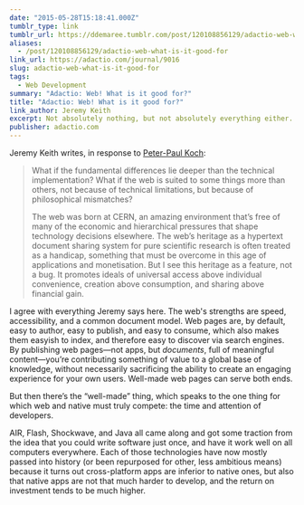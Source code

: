 ```yaml
---
date: "2015-05-28T15:18:41.000Z"
tumblr_type: link
tumblr_url: https://ddemaree.tumblr.com/post/120108856129/adactio-web-what-is-it-good-for
aliases:
  - /post/120108856129/adactio-web-what-is-it-good-for
link_url: https://adactio.com/journal/9016
slug: adactio-web-what-is-it-good-for
tags:
  - Web Development
summary: "Adactio: Web! What is it good for?"
title: "Adactio: Web! What is it good for?"
link_author: Jeremy Keith
excerpt: Not absolutely nothing, but not absolutely everything either.
publisher: adactio.com
---
```


<p>Jeremy Keith writes, in response to <a href="http://www.quirksmode.org/blog/archives/2015/05/web_vs_native_l.html">Peter-Paul Koch</a>:</p>

<blockquote><p>What if the fundamental differences lie deeper than the technical implementation? What if the web is suited to some things more than others, not because of technical limitations, but because of philosophical mismatches?<br></p>

<p>The web was born at CERN, an amazing environment that’s free of many of the economic and hierarchical pressures that shape technology decisions elsewhere. The web’s heritage as a hypertext document sharing system for pure scientific research is often treated as a handicap, something that must be overcome in this age of applications and monetisation. But I see this heritage as a feature, not a bug. It promotes ideals of universal access above individual convenience, creation above consumption, and sharing above financial gain.</p></blockquote>

<p>I agree with everything Jeremy says here. The web's strengths are speed, accessibility, and a common document model. Web pages are, by default, easy to author, easy to publish, and easy to consume, which also makes them easyish to index, and therefore easy to discover via search engines. By publishing web pages—not apps, but <i>documents</i>, full of meaningful content—you’re contributing something of value to a global base of knowledge, without necessarily sacrificing the ability to create an engaging experience for your own users. Well-made web pages can serve both ends.<br></p>

<p>But then there’s the&nbsp;“well-made” thing, which speaks to the one thing for which web and native must truly compete: the time and attention of developers.</p>

<p>AIR, Flash, Shockwave, and Java all came along and got some traction from the idea that you could write software just once, and have it work well on all computers everywhere. Each of those technologies have now mostly passed into history (or been repurposed for other, less ambitious means) because it turns out cross-platform apps are inferior to native ones, but also that native apps are not that much harder to develop, and the return on investment tends to be much higher.</p>

